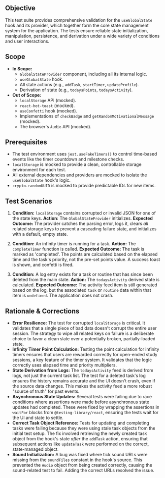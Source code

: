 ## Objective
This test suite provides comprehensive validation for the `useGlobalState` hook and its provider, which together form the core state management system for the application. The tests ensure reliable state initialization, manipulation, persistence, and derivation under a wide variety of conditions and user interactions.

## Scope
- **In Scope:** 
  - `GlobalStateProvider` component, including all its internal logic.
  - `useGlobalState` hook.
  - All state actions (e.g., `addTask`, `startTimer`, `updateProfile`).
  - Derivation of state (e.g., `todaysPoints`, `todaysActivity`).
- **Out of Scope:** 
  - `localStorage` API (mocked).
  - `react-hot-toast` (mocked).
  - `useConfetti` hook (mocked).
  - Implementations of `checkBadge` and `getRandomMotivationalMessage` (mocked).
  - The browser's `Audio` API (mocked).

## Prerequisites
- The test environment uses `jest.useFakeTimers()` to control time-based events like the timer countdown and milestone checks.
- `localStorage` is mocked to provide a clean, controllable storage environment for each test.
- All external dependencies and providers are mocked to isolate the `useGlobalState` hook's logic.
- `crypto.randomUUID` is mocked to provide predictable IDs for new items.

## Test Scenarios
1.  **Condition:** `localStorage` contains corrupted or invalid JSON for one of the state keys.
    **Action:** The `GlobalStateProvider` initializes.
    **Expected Outcome:** The provider catches the parsing error, logs it, clears *all* related storage keys to prevent a cascading failure state, and initializes with a default, empty state.

2.  **Condition:** An infinity timer is running for a task.
    **Action:** The `completeTimer` function is called.
    **Expected Outcome:** The task is marked as 'completed'. The points are calculated based on the elapsed time and the task's priority, not the pre-set points value. A success toast is shown, and confetti is fired.

3.  **Condition:** A log entry exists for a task or routine that has since been deleted from the main state.
    **Action:** The `todaysActivity` derived state is calculated.
    **Expected Outcome:** The activity feed item is still generated based on the log, but the associated `task` or `routine` data within that item is `undefined`. The application does not crash.

## Rationale & Corrections
- **Error Resilience:** The test for corrupted `localStorage` is critical. It validates that a single piece of bad data doesn't corrupt the entire user session. The strategy to wipe all related keys on failure is a deliberate choice to favor a clean slate over a potentially broken, partially-loaded state.
- **Infinity Timer Point Calculation:** Testing the point calculation for infinity timers ensures that users are rewarded correctly for open-ended study sessions, a key feature of the timer system. It validates that the logic correctly uses elapsed time and priority multipliers.
- **State Derivation from Logs:** The `todaysActivity` feed is derived from logs, not just the current task list. The test for a deleted task's log ensures the history remains accurate and the UI doesn't crash, even if the source data changes. This makes the activity feed a more robust "source of truth" for past events.
- **Asynchronous State Updates:** Several tests were failing due to race conditions where assertions were made before asynchronous state updates had completed. These were fixed by wrapping the assertions in `waitFor` blocks from `@testing-library/react`, ensuring the tests wait for the UI and state to settle.
- **Correct Task Object Reference:** Tests for updating and completing tasks were failing because they were using stale task objects from the initial test setup. The fix involved retrieving the newly created task object from the hook's state *after* the `addTask` action, ensuring that subsequent actions like `updateTask` were performed on the correct, state-managed object.
- **Sound Initialization:** A bug was fixed where tick sound URLs were missing from the `soundFiles` constant in the hook's source. This prevented the `Audio` object from being created correctly, causing the sound-related test to fail. Adding the correct URLs resolved the issue.